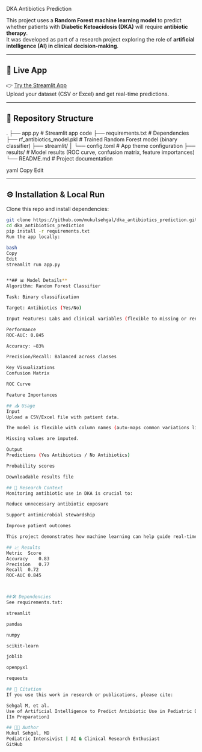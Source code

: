  DKA Antibiotics Prediction

This project uses a **Random Forest machine learning model** to predict whether patients with **Diabetic Ketoacidosis (DKA)** will require **antibiotic therapy**.  
It was developed as part of a research project exploring the role of **artificial intelligence (AI) in clinical decision-making**.

---

## 🚀 Live App

👉 [Try the Streamlit App](https://dka-antibiotics-prediction.streamlit.app)  
Upload your dataset (CSV or Excel) and get real-time predictions.

---

## 📂 Repository Structure

.
├── app.py # Streamlit app code
├── requirements.txt # Dependencies
├── rf_antibiotics_model.pkl # Trained Random Forest model (binary classifier)
├── streamlit/
│ └── config.toml # App theme configuration
├── results/ # Model results (ROC curve, confusion matrix, feature importances)
└── README.md # Project documentation

yaml
Copy
Edit

---

## ⚙️ Installation & Local Run

Clone this repo and install dependencies:

```bash
git clone https://github.com/mukulsehgal/dka_antibiotics_prediction.git
cd dka_antibiotics_prediction
pip install -r requirements.txt
Run the app locally:

bash
Copy
Edit
streamlit run app.py


**## 📊 Model Details**
Algorithm: Random Forest Classifier

Task: Binary classification

Target: Antibiotics (Yes/No)

Input Features: Labs and clinical variables (flexible to missing or renamed columns)

Performance
ROC-AUC: 0.845

Accuracy: ~83%

Precision/Recall: Balanced across classes

Key Visualizations
Confusion Matrix

ROC Curve

Feature Importances

## 📥 Usage
Input
Upload a CSV/Excel file with patient data.

The model is flexible with column names (auto-maps common variations like Glucose vs Blood Glucose).

Missing values are imputed.

Output
Predictions (Yes Antibiotics / No Antibiotics)

Probability scores

Downloadable results file

## 🔬 Research Context
Monitoring antibiotic use in DKA is crucial to:

Reduce unnecessary antibiotic exposure

Support antimicrobial stewardship

Improve patient outcomes

This project demonstrates how machine learning can help guide real-time clinical decisions using retrospective EHR data.

## 📈 Results
Metric	Score
Accuracy	0.83
Precision	0.77
Recall	0.72
ROC-AUC	0.845



##🛠️ Dependencies
See requirements.txt:

streamlit

pandas

numpy

scikit-learn

joblib

openpyxl

requests

## 📜 Citation
If you use this work in research or publications, please cite:

Sehgal M, et al.
Use of Artificial Intelligence to Predict Antibiotic Use in Pediatric DKA Patients
[In Preparation]

## 👨‍⚕️ Author
Mukul Sehgal, MD
Pediatric Intensivist | AI & Clinical Research Enthusiast
GitHub
